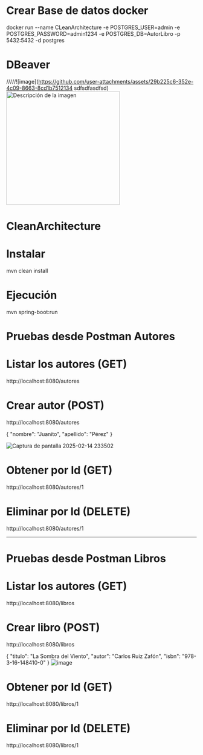 # Crear Base de datos docker
docker run --name CLeanArchitecture -e POSTGRES_USER=admin -e POSTGRES_PASSWORD=admin1234 -e POSTGRES_DB=AutorLibro -p 5432:5432 -d postgres

# DBeaver
/////![image](https://github.com/user-attachments/assets/29b225c6-352e-4c09-8663-8cd1b7512134 sdfsdfasdfsd) 
<img src="https://github.com/user-attachments/assets/29b225c6-352e-4c09-8663-8cd1b7512134" alt="Descripción de la imagen" width="300"/>



# CleanArchitecture
# Instalar
mvn clean install

# Ejecución

mvn spring-boot:run





# Pruebas desde Postman Autores
# Listar los autores (GET)
http://localhost:8080/autores 

# Crear autor  (POST)
http://localhost:8080/autores

{
    "nombre": "Juanito",
    "apellido": "Pérez"
}

![Captura de pantalla 2025-02-14 233502](https://github.com/user-attachments/assets/e595df87-eded-4947-9d20-8ad3a037fc25)

# Obtener por Id (GET)
http://localhost:8080/autores/1

# Eliminar por Id (DELETE)
http://localhost:8080/autores/1

------------------------------------------------------------------------------
# Pruebas desde Postman Libros
# Listar los autores (GET)
http://localhost:8080/libros 

# Crear libro  (POST)
http://localhost:8080/libros

{
    "titulo": "La Sombra del Viento",
    "autor": "Carlos Ruiz Zafón",
    "isbn": "978-3-16-148410-0"
}
![image](https://github.com/user-attachments/assets/93f82023-e71e-4950-8bf4-00d030bfb955)

# Obtener por Id (GET)
http://localhost:8080/libros/1

# Eliminar por Id (DELETE)
http://localhost:8080/libros/1




